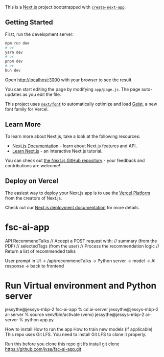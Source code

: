 This is a [Next.js](https://nextjs.org) project bootstrapped with [`create-next-app`](https://github.com/vercel/next.js/tree/canary/packages/create-next-app).

## Getting Started

First, run the development server:

```bash
npm run dev
# or
yarn dev
# or
pnpm dev
# or
bun dev
```

Open [http://localhost:3000](http://localhost:3000) with your browser to see the result.

You can start editing the page by modifying `app/page.js`. The page auto-updates as you edit the file.

This project uses [`next/font`](https://nextjs.org/docs/app/building-your-application/optimizing/fonts) to automatically optimize and load [Geist](https://vercel.com/font), a new font family for Vercel.

## Learn More

To learn more about Next.js, take a look at the following resources:

- [Next.js Documentation](https://nextjs.org/docs) - learn about Next.js features and API.
- [Learn Next.js](https://nextjs.org/learn) - an interactive Next.js tutorial.

You can check out [the Next.js GitHub repository](https://github.com/vercel/next.js) - your feedback and contributions are welcome!

## Deploy on Vercel

The easiest way to deploy your Next.js app is to use the [Vercel Platform](https://vercel.com/new?utm_medium=default-template&filter=next.js&utm_source=create-next-app&utm_campaign=create-next-app-readme) from the creators of Next.js.

Check out our [Next.js deployment documentation](https://nextjs.org/docs/app/building-your-application/deploying) for more details.

# fsc-ai-app

API RecommendTalks
// Accept a POST request with:
// summary (from the PDF)
// selectedTags (from the user)
// Process the recommendation logic
// Return a list of recommended talks

User prompt in UI → /api/recommendTalks → Python server → model → AI response → back to frontend

# Run Virtual environment and Python server

jessythe@jessys-mbp-2 fsc-ai-app % cd ai-server
jessythe@jessys-mbp-2 ai-server % source venv/bin/activate
(venv) jessythe@jessys-mbp-2 ai-server % python app.py

How to install
How to run the app
How to train new models (if applicable)
This repo uses Git LFS. You need to install Git LFS to clone it properly.

Run this before you clone this repo
git lfs install
git clone https://github.com/jyse/fsc-ai-app.git
